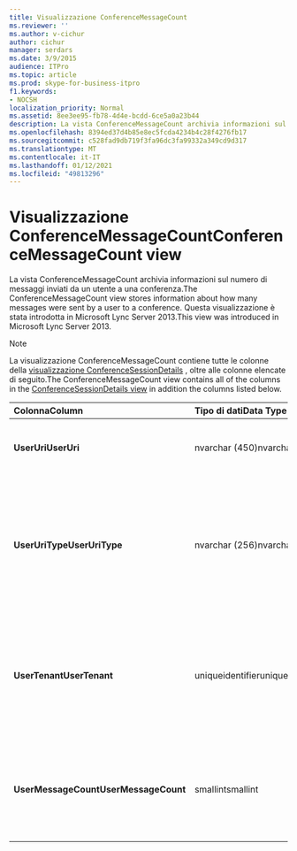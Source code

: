 ```yaml
---
title: Visualizzazione ConferenceMessageCount
ms.reviewer: ''
ms.author: v-cichur
author: cichur
manager: serdars
ms.date: 3/9/2015
audience: ITPro
ms.topic: article
ms.prod: skype-for-business-itpro
f1.keywords:
- NOCSH
localization_priority: Normal
ms.assetid: 8ee3ee95-fb78-4d4e-bcdd-6ce5a0a23b44
description: La vista ConferenceMessageCount archivia informazioni sul numero di messaggi inviati da un utente a una conferenza. Questa visualizzazione è stata introdotta in Microsoft Lync Server 2013.
ms.openlocfilehash: 8394ed37d4b85e8ec5fcda4234b4c28f4276fb17
ms.sourcegitcommit: c528fad9db719f3fa96dc3fa99332a349cd9d317
ms.translationtype: MT
ms.contentlocale: it-IT
ms.lasthandoff: 01/12/2021
ms.locfileid: "49813296"
---
```

# <a name="conferencemessagecount-view"></a><span data-ttu-id="2100e-104">Visualizzazione ConferenceMessageCount</span><span class="sxs-lookup"><span data-stu-id="2100e-104">ConferenceMessageCount view</span></span>
 
<span data-ttu-id="2100e-105">La vista ConferenceMessageCount archivia informazioni sul numero di messaggi inviati da un utente a una conferenza.</span><span class="sxs-lookup"><span data-stu-id="2100e-105">The ConferenceMessageCount view stores information about how many messages were sent by a user to a conference.</span></span> <span data-ttu-id="2100e-106">Questa visualizzazione è stata introdotta in Microsoft Lync Server 2013.</span><span class="sxs-lookup"><span data-stu-id="2100e-106">This view was introduced in Microsoft Lync Server 2013.</span></span>
  
> [!NOTE]
> <span data-ttu-id="2100e-107">La visualizzazione ConferenceMessageCount contiene tutte le colonne della [visualizzazione ConferenceSessionDetails](conferencesessiondetails.md) , oltre alle colonne elencate di seguito.</span><span class="sxs-lookup"><span data-stu-id="2100e-107">The ConferenceMessageCount view contains all of the columns in the [ConferenceSessionDetails view](conferencesessiondetails.md) in addition the columns listed below.</span></span>
  
|<span data-ttu-id="2100e-108">**Colonna**</span><span class="sxs-lookup"><span data-stu-id="2100e-108">**Column**</span></span>|<span data-ttu-id="2100e-109">**Tipo di dati**</span><span class="sxs-lookup"><span data-stu-id="2100e-109">**Data Type**</span></span>|<span data-ttu-id="2100e-110">**Dettagli**</span><span class="sxs-lookup"><span data-stu-id="2100e-110">**Details**</span></span>|
|:-----|:-----|:-----|
|<span data-ttu-id="2100e-111">**UserUri**</span><span class="sxs-lookup"><span data-stu-id="2100e-111">**UserUri**</span></span> <br/> |<span data-ttu-id="2100e-112">nvarchar (450)</span><span class="sxs-lookup"><span data-stu-id="2100e-112">nvarchar(450)</span></span>  <br/> |<span data-ttu-id="2100e-113">URI dell'utente che ha inviato il messaggio.</span><span class="sxs-lookup"><span data-stu-id="2100e-113">URI of the user who sent the message.</span></span>  <br/> |
|<span data-ttu-id="2100e-114">**UserUriType**</span><span class="sxs-lookup"><span data-stu-id="2100e-114">**UserUriType**</span></span> <br/> |<span data-ttu-id="2100e-115">nvarchar (256)</span><span class="sxs-lookup"><span data-stu-id="2100e-115">nvarchar(256)</span></span>  <br/> |<span data-ttu-id="2100e-116">Tipo di URI dell'utente che ha inviato il messaggio.</span><span class="sxs-lookup"><span data-stu-id="2100e-116">Type of URI of the user who sent the messages.</span></span> <span data-ttu-id="2100e-117">Per ulteriori informazioni, vedere la [tabella UriTypes](uritypes.md) .</span><span class="sxs-lookup"><span data-stu-id="2100e-117">See the [UriTypes table](uritypes.md) for more information.</span></span> <br/> |
|<span data-ttu-id="2100e-118">**UserTenant**</span><span class="sxs-lookup"><span data-stu-id="2100e-118">**UserTenant**</span></span> <br/> |<span data-ttu-id="2100e-119">uniqueidentifier</span><span class="sxs-lookup"><span data-stu-id="2100e-119">uniqueidentifier</span></span>  <br/> |<span data-ttu-id="2100e-120">Tenant dell'utente che ha inviato i messaggi.</span><span class="sxs-lookup"><span data-stu-id="2100e-120">Tenant of user who sent the messages.</span></span> <span data-ttu-id="2100e-121">Per ulteriori informazioni, vedere la [tabella tenant](tenants.md) .</span><span class="sxs-lookup"><span data-stu-id="2100e-121">See the [Tenants table](tenants.md) for more information.</span></span> <br/> |
|<span data-ttu-id="2100e-122">**UserMessageCount**</span><span class="sxs-lookup"><span data-stu-id="2100e-122">**UserMessageCount**</span></span> <br/> |<span data-ttu-id="2100e-123">smallint</span><span class="sxs-lookup"><span data-stu-id="2100e-123">smallint</span></span>  <br/> |<span data-ttu-id="2100e-124">Numero di messaggi inviati dall'utente durante la sessione di conferenza.</span><span class="sxs-lookup"><span data-stu-id="2100e-124">Number of messages sent by the user during the conference session.</span></span>  <br/> |
   

